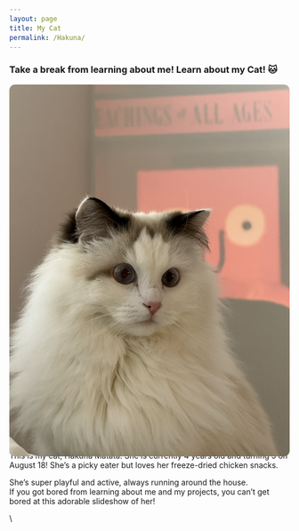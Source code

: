 ```yaml
---
layout: page
title: My Cat
permalink: /Hakuna/
---
```


<style>
.slideshow {
  position: relative;
  max-width: 600px;
  margin: auto;
  overflow: hidden;
  border-radius: 10px;
}

.slides {
  display: flex;
  animation: slide 30s infinite;
}

.slides img {
  max-width: 100%;
  height: auto;
  flex-shrink: 0;
  object-fit: contain;
  margin-bottom: -10px;
}
@keyframes slide {
  0% { transform: translateX(0); }
  14.2% { transform: translateX(0); }
  28.4% { transform: translateX(-100%); }
  42.6% { transform: translateX(-100%); }
  56.8% { transform: translateX(-200%); }
  71.0% { transform: translateX(-200%); }
  85.2% { transform: translateX(-300%); }
  100% { transform: translateX(0); }
}
</style>

### Take a break from learning about me! Learn about my Cat! 🐱

<div class="slideshow">
  <div class="slides">
    <img src="/Hakuna.png" alt="Hakuna">
    <img src="/Hakuna2.png" alt="Hakuna2">
    <img src="/Hakuna3.png" alt="Hakuna3">
    <img src="/Hakuna4.JPG" alt="Hakuna4">
    <img src="/Hakuna5.JPG" alt="Hakuna5">
    <img src="/Hakuna6.PNG" alt="Hakuna6">
  </div>
</div>

<p style="margin-top: -10px;">
This is my cat, Hakuna Matata. She is currently 4 years old and turning 5 on August 18!  
She’s a picky eater but loves her freeze-dried chicken snacks.

She’s super playful and active, always running around the house.  
If you got bored from learning about me and my projects, you can’t get bored at this adorable slideshow of her!
</p>
\

